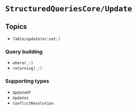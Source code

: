 # ``StructuredQueriesCore/Update``

## Topics

- ``Table/update(or:set:)``

### Query building

- ``where(_:)``
- ``returning(_:)``

### Supporting types

- ``UpdateOf``
- ``Updates``
- ``ConflictResolution``
